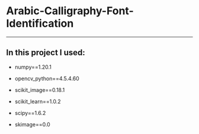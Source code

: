 # Arabic-Calligraphy-Font-Identification
--------------------------------------------

## In this project I used:

* numpy==1.20.1

* opencv_python==4.5.4.60

* scikit_image==0.18.1

* scikit_learn==1.0.2

* scipy==1.6.2

* skimage==0.0
